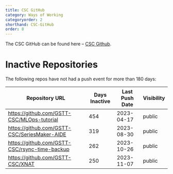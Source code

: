 ```yaml
---
title: CSC GitHub
category: Ways of Working
categoryorder: 2
shorthand: CSC-GitHub
order: 8
---
```


The CSC GitHub can be found here – <a href="https://github.com/GSTT-CSC/">CSC Github</a>.

# Inactive Repositories

The following repos have not had a push event for more than 180 days:

| Repository URL | Days Inactive | Last Push Date | Visibility |
| --- | --- | --- | --- |
| https://github.com/GSTT-CSC/MLOps-tutorial | 454 | 2023-04-17 | public |
| https://github.com/GSTT-CSC/SeriesMaker-AIDE | 319 | 2023-08-30 | public |
| https://github.com/GSTT-CSC/rsync-time-backup | 262 | 2023-10-26 | public |
| https://github.com/GSTT-CSC/XNAT | 250 | 2023-11-07 | public |
